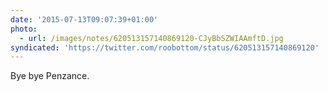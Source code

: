 ```yaml
---
date: '2015-07-13T09:07:39+01:00'
photo:
  - url: /images/notes/620513157140869120-CJyBbSZWIAAmftD.jpg
syndicated: 'https://twitter.com/roobottom/status/620513157140869120'
---
```

Bye bye Penzance. 
